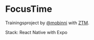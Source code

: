# FocusTime

Trainingsproject by [@mobinni](https://github.com/mobinni) with [ZTM](https://github.com/zero-to-mastery).

Stack: React Native with Expo
